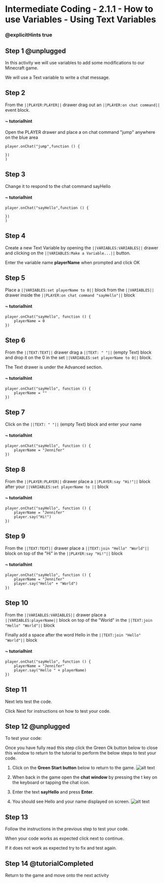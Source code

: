 # Intermediate Coding - 2.1.1 - How to use Variables - Using Text Variables

### @explicitHints true

## Step 1 @unplugged
In this activity we will use variables to add some
modifications to our Minecraft game.

We will use a Text variable to write a chat
message.

## Step 2
From the ``||PLAYER:PLAYER||`` drawer drag out an ``||PLAYER:on chat command||`` event block.
#### ~ tutorialhint
Open the PLAYER drawer and place a on chat command "jump" anywhere on the blue area
```blocks
player.onChat("jump",function () {
 
})
)
```
## Step 3
Change it to respond to the chat command sayHello
#### ~ tutorialhint
```blocks 
player.onChat("sayHello",function () {
 
})
)
```
## Step 4
Create a new Text Variable by opening the
``||VARIABLES:VARIABLES||`` drawer and clicking on the ``||VARIABLES:Make a Variable...||`` button.

Enter the variable name **playerName** when prompted and click OK

## Step 5
Place a ``||VARIABLES:set playerName to 0||`` block from the ``||VARIABLES||`` 
drawer inside the ``||PLAYER:on chat command "sayHello"||`` block

#### ~ tutorialhint
```blocks 
player.onChat("sayHello", function () {
    playerName = 0
})
```

## Step 6
From the ``||TEXT:TEXT||``  drawer drag a ``||TEXT: " "||`` (empty Text) block
and drop it on the 0 in the set ``||VARIABLES:set playerName to 0||`` block.

The Text drawer is under the Advanced section.


#### ~ tutorialhint
```blocks 
player.onChat("sayHello", function () {
    playerName = ""
})
```

## Step 7
Click on the ``||TEXT: " "||`` (empty Text) block and enter your name

#### ~ tutorialhint
```blocks 
player.onChat("sayHello", function () {
    playerName = "Jennifer"
})
```

## Step 8
From the ``||PLAYER:PLAYER||`` drawer place a  ``||PLAYER:say "Hi!"||`` block after your 
``||VARIABLES:set playerName to ||`` block

#### ~ tutorialhint
```blocks 
player.onChat("sayHello", function () {
    playerName = "Jennifer"
    player.say("Hi!")
})
```

## Step 9
From the ``||TEXT:TEXT||`` drawer place a  ``||TEXT:join "Hello" "World"||`` 
block on top of the "Hi" in the ``||PLAYER:say "Hi!"||`` block

#### ~ tutorialhint
```blocks 
player.onChat("sayHello", function () {
    playerName = "Jennifer"
    player.say("Hello" + "World")
})
```
## Step 10

From the ``||VARIABLES:VARIABLES||`` drawer place a  ``||VARIABLES:playerName||`` 
block on top of the "World" in the ``||TEXT:join "Hello" "World"||`` block

Finally add a space after the word Hello in the ``||TEXT:join "Hello" "World"||`` block

#### ~ tutorialhint
```blocks 
player.onChat("sayHello", function () {
    playerName = "Jennifer"
    player.say("Hello " + playerName)
})
```
## Step 11
Next lets test the code.

Click Next for instructions on how to test your code.

## Step 12 @unplugged
To test your code:

Once you have fully read this step click the Green Ok button below to close this window to return to the tutorial to perform the below steps to test your code.

1. Click on the **Green Start button** below to return to the game.
![alt text](https://intermediatev3.codingcredentials.com/Lesson2/2.1.1/images/2.jpg?raw=true "Start")


2. When back in the game open the **chat window** by pressing the t key on the keyboard or tapping the chat icon.
3. Enter the text **sayHello** and press **Enter**.
4. You should see Hello and your name displayed on screen.
![alt text](https://intermediatev3.codingcredentials.com/Lesson2/2.1.1/images/1-sayHello.jpg?raw=true "sayHello")

## Step 13
Follow the instructions in the previous step to test your code.

When your code works as expected click next to continue.

If it does not work as expected try to fix and test again.

## Step 14 @tutorialCompleted
Return to the game and move onto the next activity
